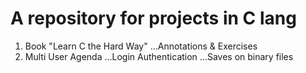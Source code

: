 # A repository for projects in C lang
1. Book "Learn C the Hard Way"
...Annotations &amp; Exercises
2. Multi User Agenda
...Login Authentication
...Saves on binary files
